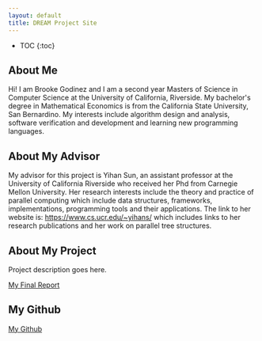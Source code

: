 ```yaml
---
layout: default
title: DREAM Project Site
---
```


* TOC
{:toc}

## About Me
Hi! I am Brooke Godinez and I am a second year Masters of Science in Computer Science at the University of California, Riverside. My bachelor's degree in Mathematical Economics is from the California State University, San Bernardino. My interests include algorithm design and analysis, software verification and development and learning new programming languages. 

## About My Advisor


My advisor for this project is Yihan Sun, an assistant professor at the University of California Riverside who received her Phd from Carnegie Mellon University. Her research interests include the theory and practice of parallel computing which include data structures, frameworks, implementations, programming tools and their applications. The link to her website is: https://www.cs.ucr.edu/~yihans/ which includes links to her research publications and her work on parallel tree structures.  

## About My Project

Project description goes here.

[My Final Report](files/finalreport.pdf)

## My Github

[My Github](https://github.com/brookegodinez)
